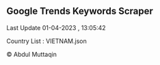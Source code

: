

## Google Trends Keywords Scraper 
 
Last Update 01-04-2023 , 13:05:42

Country List :
VIETNAM.json



© Abdul Muttaqin 
